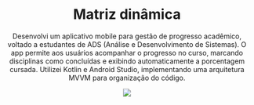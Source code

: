 <h1 align="center">Matriz dinâmica</h1>
<p align="center">Desenvolvi um aplicativo mobile para gestão de progresso acadêmico, voltado a estudantes de ADS (Análise e Desenvolvimento de Sistemas). O app permite aos usuários acompanhar o progresso no curso, marcando disciplinas como concluídas e exibindo automaticamente a porcentagem cursada. Utilizei Kotlin e Android Studio, implementando uma arquitetura MVVM para organização do código.</p>
<p align="center">
  <img src="matrizDinamica.gif" >
</p>
